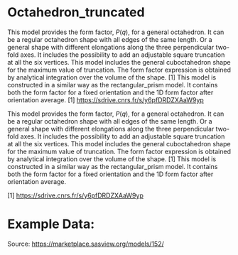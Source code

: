 # Octahedron_truncated

This model provides the form factor, $P(q)$, for a general octahedron. It can be a regular octahedron shape with all edges of the same length. Or a general shape with different elongations along the three perpendicular two-fold axes. It includes the possibility to add an adjustable square truncation at all the six vertices. This model includes the general cuboctahedron shape for the maximum value of truncation. The form factor expression is obtained by analytical integration over the volume of the shape. [1] This model is constructed in a similar way as the rectangular_prism model. It contains both the form factor for a fixed orientation and the 1D form factor after orientation average. [1] https://sdrive.cnrs.fr/s/y6pfDRDZXAaW9yp

This model provides the form factor, $P(q)$, for a general octahedron. It can be a regular octahedron shape with all edges of the same length. Or a general shape with different elongations along the three perpendicular two-fold axes. It includes the possibility to add an adjustable square truncation at all the six vertices. This model includes the general cuboctahedron shape for the maximum value of truncation. The form factor expression is obtained by analytical integration over the volume of the shape. [1] This model is constructed in a similar way as the rectangular_prism model. It contains both the form factor for a fixed orientation and the 1D form factor after orientation average.

[1] https://sdrive.cnrs.fr/s/y6pfDRDZXAaW9yp

# Example Data:

Source: https://marketplace.sasview.org/models/152/
